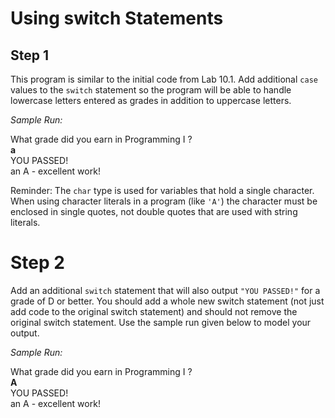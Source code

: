# Using switch Statements
## Step 1
This program is similar to the initial code from Lab 10.1. Add additional `case` values to the `switch` statement so the program will be able to handle lowercase letters entered as grades in addition to uppercase letters.

_Sample Run:_  

What grade did you earn in Programming I ?  
**a**  
YOU PASSED!  
an A - excellent work!  

Reminder: The `char` type is used for variables that hold a single character. When using character literals in a program (like `'A'`) the character must be enclosed in single quotes, not double quotes that are used with string literals.
# Step 2
Add an additional `switch` statement that will also output `"YOU PASSED!"` for a grade of D or better. You should add a whole new switch statement (not just add code to the original switch statement) and should not remove the original switch statement. Use the sample run given below to model your output. 

_Sample Run:_  

What grade did you earn in Programming I ?  
**A**  
YOU PASSED!  
an A - excellent work!  

